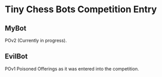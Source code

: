 # Tiny Chess Bots Competition Entry
## MyBot
POv2 (Currently in progress).
## EvilBot
POv1 Poisoned Offerings as it was entered into the competition.
